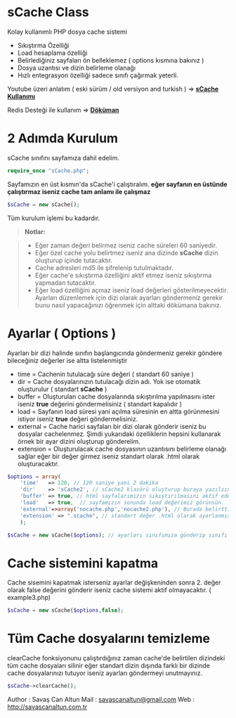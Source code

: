 sCache Class
=========

Kolay kullanımlı PHP dosya cache sistemi

- Sıkıştırma Özelliği
- Load hesaplama özelliği
- Belirlediğiniz sayfaları ön belleklemez ( options kısmına bakınız )
- Dosya uzantısı ve dizin belirleme olanağı 
- Hızlı entegrasyon özelliği sadece sınıfı çağırmak yeterli.


Youtube üzeri anlatım ( eski sürüm / old versiyon and turkish ) => **[sCache Kullanımı](https://www.youtube.com/watch?v=ti4p3LhLYzk)**

Redis Desteği ile kullanım =>  **[Döküman](https://github.com/saltun/sCache/tree/master/Redis)**


2 Adımda Kurulum
===========================

sCache sınıfını sayfamıza dahil edelim.

``` php
require_once "sCache.php";

```

Sayfamızın en üst kısmın'da sCache'i çalıştıralım.
**eğer sayfanın en üstünde çalıştırmaz iseniz cache tam anlamı ile çalışmaz**

``` php
$sCache = new sCache();
```

Tüm kurulum işlemi bu kadardır. 

> **Notlar:**

> - Eğer zaman değeri belirmez iseniz cache süreleri 60 saniyedir.
> - Eğer özel cache yolu belirtmez iseniz ana dizinde **sCache** dizin oluşturup içinde tutacaktır.
> - Cache adresleri md5 ile şifrelenip tutulmaktadır.
> - Eğer cache'e sıkıştırma özelliğini aktif etmez iseniz sıkıştırma yapmadan tutacaktır.
> - Eğer load özelliğini açmaz iseniz load değerleri gösterilmeyecektir.
Ayarları düzenlemek için dizi olarak ayarları göndermeniz gerekir bunu nasıl yapacağınızı öğrenmek için alttaki dökümana bakınız.




Ayarlar ( Options )
===========================
Ayarları bir dizi halinde sınıfın başlangıcında göndermeniz gerekir göndere bileceğiniz değerler ise altta listelenmiştir
- time = Cachenin tutulacağı süre değeri ( standart 60 saniye ) 
- dir = Cache dosyalarınızın tutulacağı dizin adı. Yok ise otomatik oluşturulur ( standart **sCache** ) 
- buffer = Oluşturulan cache dosyalarında sıkıştırılma yapılmasını ister iseniz **true** değerini göndermelisiniz ( standart kapalıdır ) 
- load = Sayfanın load süresi yani açılma süresinin en altta görünmesini istiyor iseniz **true** değeri göndermelisiniz.
- external = Cache harici sayfaları bir dizi olarak gönderir iseniz bu dosyalar cachelenmez.
Şimdi yukarıdaki özelliklerin hepsini kullanarak örnek bir ayar dizini oluşturup gönderelim.
- extension = Oluşturulacak cache dosyasının uzantısını belirleme olanağı sağlar eğer bir değer girmez iseniz standart olarak .html olarak oluşturacaktır.

``` php
$options = array(
	'time'   => 120, // 120 saniye yani 2 dakika
	'dir'    => 'sCache2', // sCache2 klasörü oluşturup buraya yazılsın.
	'buffer' => true, // html sayfalarımızın sıkıştırılmasını aktif edelim.
	'load'   => true,  // sayfamızın sonunda load değerimiz görünsün.
	'external'=>array('nocache.php','nocache2.php'), // Burada belirttiğiniz sayfalar ( dosyalar ) cachelenmez.,
	'extension' => ".scache", // standart değer .html olarak ayarlanmıştır cache dosyalarınızın uzantısını temsil etmektedir.
	);

$sCache = new sCache($options); // ayarları sınıfımıza gönderip sınıfı çalıştıralım.
```

Cache sistemini kapatma
===========================
Cache sisemini kapatmak isterseniz ayarlar değişkeninden sonra 2. değer olarak false değerini gönderir iseniz cache sistemi aktif olmayacaktır. (  example3.php)
``` php
$sCache = new sCache($options,false);
```


Tüm Cache dosyalarını temizleme
===========================
clearCache fonksiyonunu çalıştırdığınız zaman cache'de belirtilen dizindeki tüm cache dosyaları silinir eğer standart dizin dışında farklı bir dizinde cache dosyalarınızı tutuyor iseniz ayarları göndermeyi unutmayınız.
``` php
$sCache->clearCache();
```



Author : Savaş Can Altun
Mail : savascanaltun@gmail.com
Web : http://savascanaltun.com.tr
